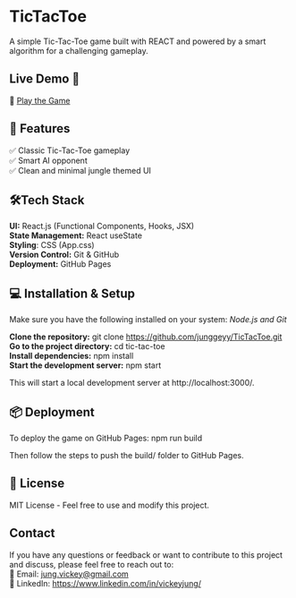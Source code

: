 # TicTacToe
A simple Tic-Tac-Toe game built with REACT and powered by a smart algorithm for a challenging gameplay.

## Live Demo 🚀
🔗 [Play the Game](https://junggeyy.github.io/TicTacToe/)

## 📌 Features

✅ Classic Tic-Tac-Toe gameplay<br>
✅ Smart AI opponent<br>
✅ Clean and minimal jungle themed UI<br>

## 🛠️Tech Stack
**UI:** React.js (Functional Components, Hooks, JSX)<br>
**State Management:** React useState<br>
**Styling**: CSS (App.css)<br>
**Version Control:** Git & GitHub<br>
**Deployment:** GitHub Pages 

## 💻 Installation & Setup
Make sure you have the following installed on your system: *Node.js and Git*

**Clone the repository:** git clone https://github.com/junggeyy/TicTacToe.git<br>
**Go to the project directory:** cd tic-tac-toe<br>
**Install dependencies:** npm install<br>
**Start the development server:** npm start

This will start a local development server at http://localhost:3000/.<br>

## 📦 Deployment
To deploy the game on GitHub Pages:
npm run build

Then follow the steps to push the build/ folder to GitHub Pages.

## 📜 License
MIT License - Feel free to use and modify this project.

## Contact
If you have any questions or feedback or want to contribute to this project and discuss, please feel free to reach out to:<br>
🔹 Email: jung.vickey@gmail.com <br>
🔹 LinkedIn: https://www.linkedin.com/in/vickeyjung/
